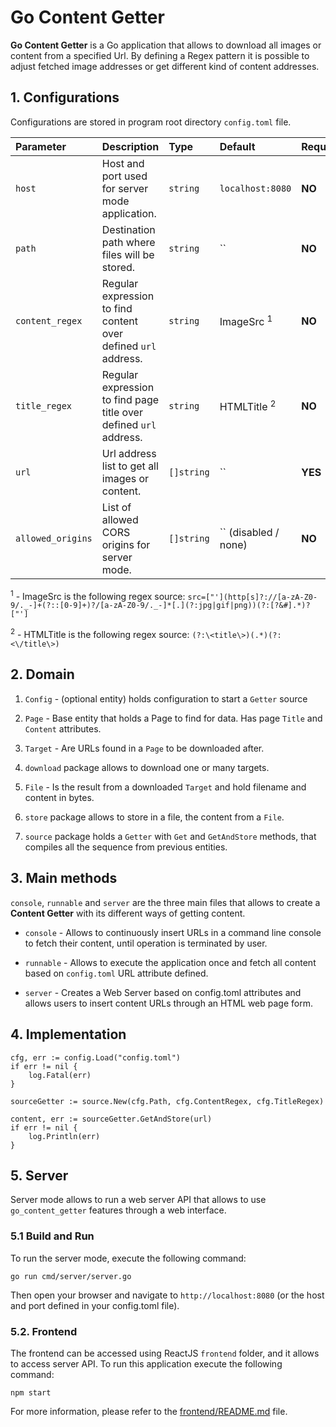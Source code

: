 # Go Content Getter

**Go Content Getter** is a Go application that allows to download all images or content from a specified Url.
By defining a Regex pattern it is possible to adjust fetched image addresses or get different kind of content addresses.

## 1. Configurations

Configurations are stored in program root directory ``config.toml`` file.

| Parameter         | Description                                                       | Type       | Default                | Required |
|:------------------|:------------------------------------------------------------------|:-----------|:-----------------------|:---------|
| `host`            | Host and port used for server mode application.                   | `string`   | `localhost:8080`       | **NO**   |
| `path`            | Destination path where files will be stored.                      | `string`   | ``                     | **NO**   |
| `content_regex`   | Regular expression to find content over defined `url` address.    | `string`   | ImageSrc <sup>1</sup>  | **NO**   |
| `title_regex`     | Regular expression to find page title over defined `url` address. | `string`   | HTMLTitle <sup>2</sup> | **NO**   |
| `url`             | Url address list to get all images or content.                    | `[]string` | ``                     | **YES**  |
| `allowed_origins` | List of allowed CORS origins for server mode.                     | `[]string` | `` (disabled / none)   | **NO**   |

<sup>1</sup> - ImageSrc is the following regex source: 
``
src=["'](http[s]?://[a-zA-Z0-9/._-]+(?::[0-9]+)?/[a-zA-Z0-9/._-]*[.](?:jpg|gif|png))(?:[?&#].*)?["']
``

<sup>2</sup> - HTMLTitle is the following regex source:
``
(?:\<title\>)(.*)(?:<\/title\>)
``

## 2. Domain

1. `Config` - (optional entity) holds configuration to start a `Getter` source

2. `Page` - Base entity that holds a Page to find for data. Has page `Title` and `Content` attributes.

3. `Target` - Are URLs found in a `Page` to be downloaded after.

4. `download` package allows to download one or many targets.

5. `File` - Is the result from a downloaded `Target` and hold filename and content in bytes.

6. `store` package allows to store in a file, the content from a `File`.

7. `source` package holds a `Getter` with `Get` and `GetAndStore` methods, that compiles all the sequence
from previous entities.

## 3. Main methods

``console``, ``runnable`` and ``server`` are the three main files that allows to create a **Content Getter** with
its different ways of getting content.

* ``console`` - Allows to continuously insert URLs in a command line console to fetch their content, until operation is
terminated by user.

* ``runnable`` - Allows to execute the application once and fetch all content based on ``config.toml`` URL attribute defined.

* ``server`` - Creates a Web Server based on config.toml attributes and allows users to insert content URLs through an
HTML web page form.

## 4. Implementation

```
cfg, err := config.Load("config.toml")
if err != nil {
    log.Fatal(err)
}

sourceGetter := source.New(cfg.Path, cfg.ContentRegex, cfg.TitleRegex)

content, err := sourceGetter.GetAndStore(url)
if err != nil {
    log.Println(err)
}
```

## 5. Server

Server mode allows to run a web server API that allows to use `go_content_getter` features through a web interface.

### 5.1 Build and Run

To run the server mode, execute the following command:

``go run cmd/server/server.go``

Then open your browser and navigate to ``http://localhost:8080``
(or the host and port defined in your config.toml file).

### 5.2. Frontend

The frontend can be accessed using ReactJS `frontend` folder, and it allows to access server API.
To run this application execute the following command:

``npm start``

For more information, please refer to the [frontend/README.md](frontend/README.md) file.
